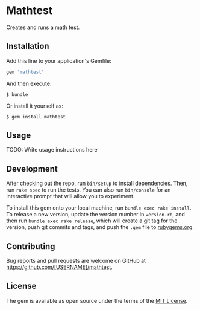 # Mathtest

Creates and runs a math test.


## Installation

Add this line to your application's Gemfile:

```ruby
gem 'mathtest'
```

And then execute:

    $ bundle

Or install it yourself as:

    $ gem install mathtest

## Usage

TODO: Write usage instructions here

## Development

After checking out the repo, run `bin/setup` to install dependencies. Then, run `rake spec` to run the tests. You can also run `bin/console` for an interactive prompt that will allow you to experiment.

To install this gem onto your local machine, run `bundle exec rake install`. To release a new version, update the version number in `version.rb`, and then run `bundle exec rake release`, which will create a git tag for the version, push git commits and tags, and push the `.gem` file to [rubygems.org](https://rubygems.org).

## Contributing

Bug reports and pull requests are welcome on GitHub at https://github.com/[USERNAME]/mathtest.


## License

The gem is available as open source under the terms of the [MIT License](http://opensource.org/licenses/MIT).

